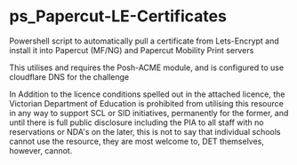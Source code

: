 # ps_Papercut-LE-Certificates
Powershell script to automatically pull a certificate from Lets-Encrypt and install it into Papercut (MF/NG) and Papercut Mobility Print servers

This utilises and requires the Posh-ACME module, and is configured to use cloudflare DNS for the challenge

In Addition to the licence conditions spelled out in the attached licence, the Victorian Department of Education is prohibited from utilising this resource in any way to support SCL or SID initiatives, permanently for the former, and until there is full public disclosure including the PIA to all staff with no reservations or NDA's on the later, this is not to say that individual schools cannot use the resource, they are most welcome to, DET themselves, however, cannot.
